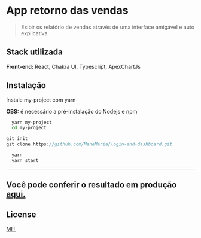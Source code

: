 
# App retorno das vendas
> Exibir os relatório de vendas através de uma interface amigável e auto explicativa



## Stack utilizada

**Front-end:** React, Chakra UI, Typescript, ApexChartJs

## Instalação

Instale my-project com yarn

**OBS:** é necessário a pré-instalação do Nodejs e npm

```bash
  yarn my-project
  cd my-project
```

```javascript
git init
git clone https://github.com/ManeMaria/login-and-dashboard.git
```

```bash
  yarn
  yarn start
```
---
## Você pode conferir o resultado em produção [aqui.](https://manemaria.github.io/login-and-dashboard/)
## License

[MIT](https://choosealicense.com/licenses/mit/)
